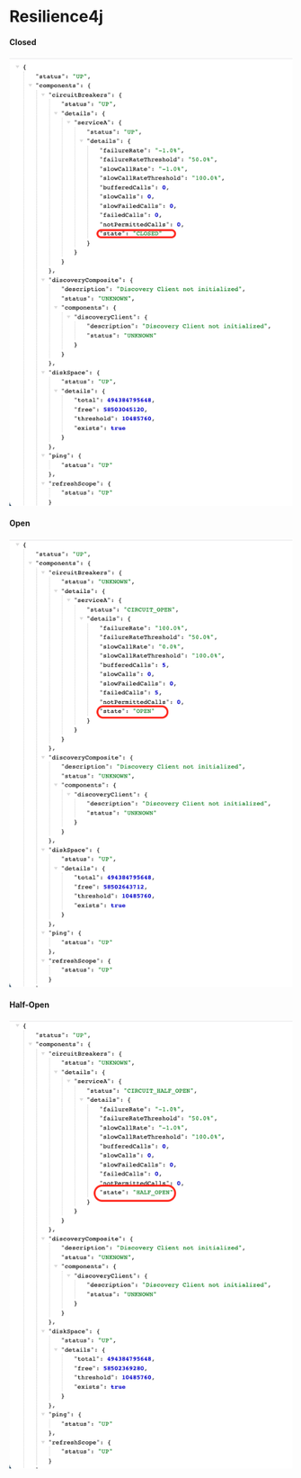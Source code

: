 # Resilience4j

#### Closed
![This is an image](https://github.com/ldimensions/Resilience4j/blob/main/closed.png)
#### Open
![This is an image](https://github.com/ldimensions/Resilience4j/blob/main/open.png)
#### Half-Open
![This is an image](https://github.com/ldimensions/Resilience4j/blob/main/half-open.png)

